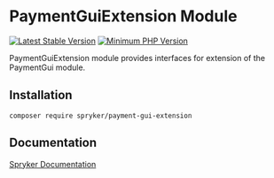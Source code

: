 # PaymentGuiExtension Module
[![Latest Stable Version](https://poser.pugx.org/spryker/payment-gui-extension/v/stable.svg)](https://packagist.org/packages/spryker/payment-gui-extension)
[![Minimum PHP Version](https://img.shields.io/badge/php-%3E%3D%207.2-8892BF.svg)](https://php.net/)

PaymentGuiExtension module provides interfaces for extension of the PaymentGui module.



## Installation

```
composer require spryker/payment-gui-extension
```

## Documentation

[Spryker Documentation](https://academy.spryker.com/developing_with_spryker/module_guide/modules.html)
